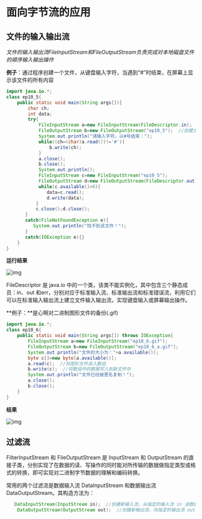 # 面向字节流的应用

## 文件的输入输出流

*文件的输入输出流FileInputStream和FileOutputStream负责完成对本地磁盘文件的顺序输入输出操作*

**例子**：通过程序创建一个文件，从键盘输入字符，当遇到“#”时结束，在屏幕上显示该文件的所有内容

```java
import java.io.*;
class ep10_5{
    public static void main(String args[]){
        char ch;
        int data;
        try{
            FileInputStream a=new FileInputStream(FileDescriptor.in);  //创建文件输入流对象
            FileOutputStream b=new FileOutputStream("ep10_5");  //创建文件输出流对象
            System.out.println("请输入字符，以#号结束：");
            while((ch=(char)a.read())!='#'){
                b.write(ch);
            }
            a.close();
            b.close();
            System.out.println();
            FileInputStream c=new FileInputStream("ep10_5");
            FileOutputStream d=new FileOutputStream(FileDescriptor.out);
            while(c.available()>0){
               data=c.read();
               d.write(data);
           }
           c.close();d.close();
       }
       catch(FileNotFoundException e){
          System.out.println("找不到该文件！");
       }
       catch(IOException e){}
    }
}
```

**运行结果**

![img](http://www.weixueyuan.net/uploads/allimg/130222/8-130222233111D3.jpg)

 FileDescriptor 是 java.io 中的一个类，该类不能实例化，其中包含三个静态成员：in、out 和err，分别对应于标准输入流、标准输出流和标准错误流，利用它们可以在标准输入输出流上建立文件输入输出流，实现键盘输入或屏幕输出操作。 

**例子：**是心啊对二进制图形文件的备份(.gif)

```java
import java.io.*;
class ep10_6{
    public static void main(String args[]) throws IOException{
        FileInputStream a=new FileInputStream("ep10_6.gif");
        FileOutputStream b=new FileOutputStream("ep10_6_a.gif");
        System.out.println("文件的大小为："+a.available());
        byte c[]=new byte[a.available()];
        a.read(c);  //将图形文件读入数组
        b.write(c);  //将数组中的数据写入到新文件中
        System.out.println("文件已经被更名复制！");
        a.close();
        b.close();
    }
}
```

**结果**

![img](http://www.weixueyuan.net/uploads/allimg/130222/8-130222233354Y7.png)

## 过滤流

 FilterInputStream 和 FileOutputStream 是 InputStream 和 OutputStream 的直接子类，分别实现了在数据的读、写操作的同时能对所传输的数据做指定类型或格式的转换，即可实现对二进制字节数据的理解和编码转换。

常用的两个过滤流是数据输入流 DataInputStream 和数据输出流 DataOutputStream。其构造方法为：

```java
   DataInputStream(InputStream in);  //创建新输入流，从指定的输入流 in 读数据
    DataOutputStream(OutputStream out);  //创建新输出流，向指定的输出流 out 写数据
```

